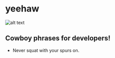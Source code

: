 # yeehaw
![alt text](https://travis-ci.org/codingcowboys1/yeehaw.svg?branch=master "Travis Status")

## Cowboy phrases for developers!

 - Never squat with your spurs on.
